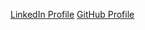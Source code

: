 [LinkedIn Profile](https://www.linkedin.com/in/christina-fortin-6297791b7/)
[GitHub Profile](https://github.com/cfortin99)

